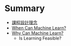 # Summary

* [課程設計理念](CourseDesign.md)
* [When Can Machine Learn?](Chap2/Chap2/is_learning_feasible.md)
* [Why Can Machine Learn?](Chap2/why_can_machine_learn.md)
   * Is Learning Feasible?

